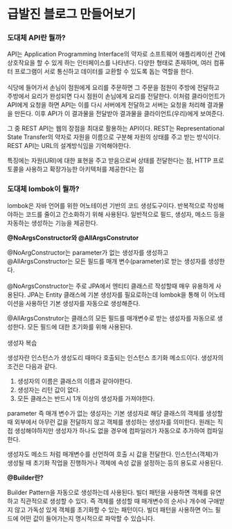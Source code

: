 <h1>급발진 블로그 만들어보기</h1>

<h3>도대체 API란 뭘까?</h3>

API는 Application Programming Interface의 약자로 소프트웨어 애플리케이션 간에 상호작요을 할 수 있게 하는 인터페이스를 나타낸다.
다양한 형태로 존재하며, 여러 컴퓨터 프로그램이 서로 통신하고 데이터를 교환할 수 있도록 돕는 역할을 한다.
<br><br>
식당에 들어가서 손님이 점원에게 요리를 주문하면 그 주문을 점원이 주방에 전달하고 주방에서 요리가 완성되면 다시 점원이 손님에게 요리를 전달한다.
이처럼 클라이언트가 API에게 요청을 하면 API는 이를 다시 서버에게 전달하고 서버는 요청을 처리해 결과물을 만든다.
이후 API가 이 결과물을 전달받아 결과물을 클라이언트(우리)에게 보여준다.

그 중 REST API는 웹의 장점을 최대로 활용하는 API이다.
REST는 Representational State Transfer의 약자로 자원을 이름으로 구분해 자원의 상태를 주고 받는 방식이다.
REST API는 URL의 설계방식임을 기억해야한다.

특징에는 자원(URI)에 대한 표현을 주고 받음으로써 상태를 전달한다는 점, HTTP 프로토콜을 사용하고 확장가능한 아키텍처를 제공한다는 점 

<h3>도대체 lombok이 뭘까?</h3>

lombok은 자바 언어를 위한 어노테이션 기반의 코드 생성도구이다.
반복적으로 작성해야하는 코드를 줄이고 간소화하기 위해 사용된다.
일반적으로 필드, 생성자, 메소드 등을 자동하는 생성하는 기능을 제공한다.

**@NoArgsConstructor와 @AllArgsConstrutor**

@NoArgConstructor는 parameter가 없는 생성자를 생성하고 @AllArgsConstructor는 모든 필드를 매개 변수(parameter)로 받는 생성자를 생성한다.
<br><br>
@NoArgsConstructor는 주로 JPA에서 엔티티 클래스르 작성할때 매우 유용하게 사용된다.
JPA는 Entity 클래스에 기본 생성자를 필요로하는데 lombok을 통해 이 어노테이션을 사용하던 기본 생성자를 자동으로 생성해준다.

@AllArgsConstrutor는 클래스의 모든 필드를 매개변수로 받는 생성자를 자동으로 생성한다.
모든 필드에 대한 초기화를 위해 사용된다.
<br><br>
생성자 복습

생성자란 인스턴스가 생성도리 때마다 호출되는 인스턴스 초기화 메소드이다.
생성자의 조건은 다음과 같다.

1. 생성자의 이름은 클래스의 이름과 같아야한다.
2. 생성자는 리턴 값이 없다.
3. 모든 클래스는 반드시 1개 이상의 생성자를 가져야한다.

parameter 즉 매개 변수가 없는 생성자는 기본 생성자로 해당 클래스의 객체를 생성할 때 외부에서 아무런 값을 전달하지 않고 객체를 생성하는 생성자를 의미한다.
원래는 직접 생성해야하지만 생성자가 하나도 없을 경우에 컴파일러가 자동으로 추가하여 컴파일한다.

생성자도 메소드 처럼 매개변수를 선언하여 호출 시 값을 전달한다.
인스턴스(객체)가 생성될 때 초기화 작업을 진행하거나 객체에 속성 값을 설정하는 등의 용도로 사용된다.

**@Builder란?**

Builder Pattern을 자동으로 생성하는데 사용된다.
빌더 패턴을 사용하면 객체를 유연하고 직관적으로 생성할 수 있다.
즉 객체를 생성할 때 매개변수의 순서나 개수에 구애받지 않고 가독성 있게 객체를 초기화할 수 있는 패턴이다.
빌더 패턴을 사용하면 어느 필드에 어떤 값이 들어가는지 명시적으로 파악할 수 있습니다.



